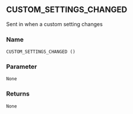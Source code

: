 ## CUSTOM\_SETTINGS\_CHANGED

Sent in when a custom setting changes


### Name

`CUSTOM_SETTINGS_CHANGED ()`


### Parameter

`None`

### Returns

`None`



